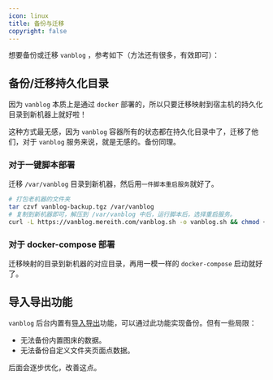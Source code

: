 ```yaml
---
icon: linux
title: 备份与迁移
copyright: false
---
```


想要备份或迁移 `vanblog` ，参考如下（方法还有很多，有效即可）：

## 备份/迁移持久化目录

因为 `vanblog` 本质上是通过 `docker` 部署的，所以只要迁移映射到宿主机的持久化目录到新机器上就好啦！

这种方式最无感，因为 `vanblog` 容器所有的状态都在持久化目录中了，迁移了他们，对于 `vanblog` 服务来说，就是无感的。备份同理。

### 对于一键脚本部署

迁移 `/var/vanblog` 目录到新机器，然后用`一件脚本重启服务`就好了。

```bash
# 打包老机器的文件夹
tar czvf vanblog-backup.tgz /var/vanblog
# 复制到新机器即可，解压到 /var/vanblog 中后，运行脚本后，选择重启服务。
curl -L https://vanblog.mereith.com/vanblog.sh -o vanblog.sh && chmod +x vanblog.sh && ./vanblog.sh
```

### 对于 docker-compose 部署

迁移映射的目录到新机器的对应目录，再用一模一样的 `docker-compose` 启动就好了。

## 导入导出功能

`vanblog` 后台内置有[导入导出](/feature/advance/backup.md)功能，可以通过此功能实现备份。但有一些局限：

- 无法备份内置图床的数据。
- 无法备份自定义文件夹页面点数据。

后面会逐步优化，改善这点。
